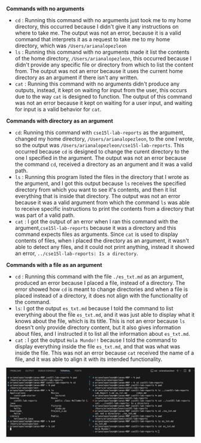 **Commands with no arguments**
* `cd` : Running this command with no arguments just took me to my home directory, this occurred because I didn't give it any instructions on where to take me. The output was not an error, because it is a valid command that interprets it as a request to take me to my home directory, which was `/Users/arianalopezleon`
* `ls` : Running this command with no arguments made it list the contents of the home directory, `/Users/arianalopezleon`, this occurred because I didn't provide any specific file or directory from which to list the content from. The output was not an error because it uses the current home directory as an argument if there isn't any written.
* `cat` : Running this command with no arguments didn't produce any outputs, instead, it kept on waiting for input from the user, this occurs due to the way `cat` is designed to function. The output of this command was not an error because it kept on waiting for a user input, and waiting for input is a valid behavior for `cat`.


**Commands with directory as an argument**
  * `cd`: Running this command with `cse15l-lab-reports` as the argument, changed my home directory, `/Users/arianalopezleon`, to the one I wrote, so the output was `/Users/arianalopezleon/cse15l-lab-reports`. This occurred because `cd` is designed to change the curent directory to the one I specified in the argument. The output was not an error because the command `cd`, received a directory as an argument and it was a valid path.
  * `ls` : Running this program listed the files in the directory that I wrote as the argument, and I got this output because `ls` receives the specified directory from which you want to see it's contents, and then it list everything that is inside that directory. The output was not an error because it was a valid argument from which the command `ls` was able to receive specific instructions to print the contents from a directory that was part of a valid path.
  * `cat` : I got the output of an error when I ran this command with the argument,`cse15l-lab-reports` because it was a directory and this command expects files as arguments. Since `cat` is used to display contents of files, when i placed the directory as an argument, it wasn't able to detect any files, and it could not print anything, instead it showed an error, `../cse15l-lab-reports: Is a directory`.


 **Commands with a file as an argument**
   * `cd` : Running this command with the file `./es_txt.md` as an argument, produced an error because I placed a file, instead of a directory. The error showed how `cd` is meant to change directories and when a file is placed instead of a directory, it does not align with the functionality of the command.
   * `ls`: I got the output `es_txt.md` because I told the command to list everything about the file `es_txt.md`, and it was just able to display what it knows about the file, which is its title. This is not an error because `ls` doesn't only provide directory content, but it also gives information about files, and I instructed it to list all the information about `es_txt.md`.
   * `cat` : I got the output `Hola Mundo!!` because I told the command to display everything inside the file `es_txt.md`, and that was what was inside the file. This was not an error because `cat` received the name of a file, and it was able to align it with its intended functionality.

![Image](png2pdf.jpg)

